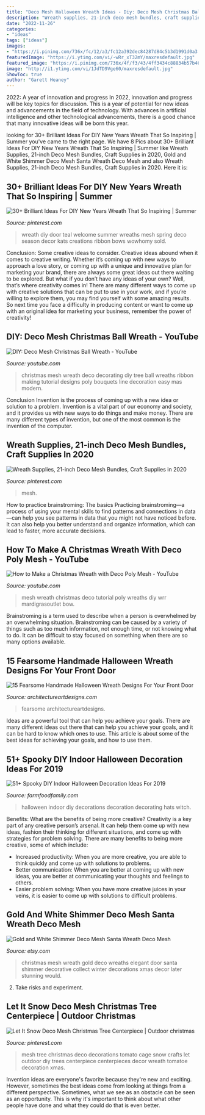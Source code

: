 ```yaml
---
title: "Deco Mesh Halloween Wreath Ideas - Diy: Deco Mesh Christmas Ball Wreath"
description: "Wreath supplies, 21-inch deco mesh bundles, craft supplies in 2020"
date: "2022-11-26"
categories:
- "ideas"
tags: ["ideas"]
images:
- "https://i.pinimg.com/736x/fc/12/a3/fc12a392dec84287d84c5b3d1991d0a3.jpg"
featuredImage: "https://i.ytimg.com/vi/-wRr_xT32mY/maxresdefault.jpg"
featured_image: "https://i.pinimg.com/736x/4f/f3/43/4ff3434c88834b57b46e4e42770d02c0--deco-mesh-crafts-tree-centerpieces.jpg"
image: "http://i1.ytimg.com/vi/1JdTD9Vge60/maxresdefault.jpg"
ShowToc: true
author: "Garett Heaney"
---
```



2022: A year of innovation and progress
In 2022, innovation and progress will be key topics for discussion. This is a year of potential for new ideas and advancements in the field of technology. With advances in artificial intelligence and other technological advancements, there is a good chance that many innovative ideas will be born this year.

	

		
looking for 30+ Brilliant Ideas For DIY New Years Wreath That So Inspiring | Summer you've came to the right page. We have 8 Pics about 30+ Brilliant Ideas For DIY New Years Wreath That So Inspiring | Summer like Wreath Supplies, 21-inch Deco Mesh Bundles, Craft Supplies in 2020, Gold and White Shimmer Deco Mesh Santa Wreath Deco Mesh and also Wreath Supplies, 21-inch Deco Mesh Bundles, Craft Supplies in 2020. Here it is:
		
    
## 30+ Brilliant Ideas For DIY New Years Wreath That So Inspiring | Summer

<img loading=lazy src="https://i.pinimg.com/736x/fc/12/a3/fc12a392dec84287d84c5b3d1991d0a3.jpg" onerror="this.onerror=null;this.src='https://tse4.mm.bing.net/th?id=OIP.j2ypG5G0wq9KJalbxVAx9wHaJ3&amp;pid=15.1';" alt="30+ Brilliant Ideas For DIY New Years Wreath That So Inspiring | Summer">

_Source: pinterest.com_

>wreath diy door teal welcome summer wreaths mesh spring deco season decor kats creations ribbon bows wowhomy sold. 

	

Conclusion: Some creative ideas to consider.
Creative ideas abound when it comes to creative writing. Whether it’s coming up with new ways to approach a love story, or coming up with a unique and innovative plan for marketing your brand, there are always some great ideas out there waiting to be explored. But what if you don’t have any ideas of your own? Well, that’s where creativity comes in! There are many different ways to come up with creative solutions that can be put to use in your work, and if you’re willing to explore them, you may find yourself with some amazing results. So next time you face a difficulty in producing content or want to come up with an original idea for marketing your business, remember the power of creativity!

    
## DIY: Deco Mesh Christmas Ball Wreath - YouTube

<img loading=lazy src="http://i1.ytimg.com/vi/1JdTD9Vge60/maxresdefault.jpg" onerror="this.onerror=null;this.src='https://tse1.mm.bing.net/th?id=OIP.zOjKvtpVzGj4yCavFxHZiAHaEK&amp;pid=15.1';" alt="DIY: Deco Mesh Christmas Ball Wreath - YouTube">

_Source: youtube.com_

>christmas mesh wreath deco decorating diy tree ball wreaths ribbon making tutorial designs poly bouquets line decoration easy mas modern. 

	

Conclusion
Invention is the process of coming up with a new idea or solution to a problem. Invention is a vital part of our economy and society, and it provides us with new ways to do things and make money. There are many different types of invention, but one of the most common is the invention of the computer.

    
## Wreath Supplies, 21-inch Deco Mesh Bundles, Craft Supplies In 2020

<img loading=lazy src="https://i.pinimg.com/736x/e8/0c/17/e80c17fa0a44d80dca7a72a7f0bbd753.jpg" onerror="this.onerror=null;this.src='https://tse1.mm.bing.net/th?id=OIP.0ByHf6ZuTnBTtl4KyJgPHQHaJ3&amp;pid=15.1';" alt="Wreath Supplies, 21-inch Deco Mesh Bundles, Craft Supplies in 2020">

_Source: pinterest.com_

>mesh. 

	

How to practice brainstroming: The basics
Practicing brainstroming—a process of using your mental skills to find patterns and connections in data—can help you see patterns in data that you might not have noticed before. It can also help you better understand and organize information, which can lead to faster, more accurate decisions.

    
## How To Make A Christmas Wreath With Deco Poly Mesh - YouTube

<img loading=lazy src="https://i.ytimg.com/vi/-wRr_xT32mY/maxresdefault.jpg" onerror="this.onerror=null;this.src='https://tse3.mm.bing.net/th?id=OIP.DLwBP-RalYWxGay8jL0WJgHaEK&amp;pid=15.1';" alt="How to Make a Christmas Wreath with Deco Poly Mesh - YouTube">

_Source: youtube.com_

>mesh wreath christmas deco tutorial poly wreaths diy wrr mardigrasoutlet bow. 

	

Brainstroming is a term used to describe when a person is overwhelmed by an overwhelming situation. Brainstroming can be caused by a variety of things such as too much information, not enough time, or not knowing what to do. It can be difficult to stay focused on something when there are so many options available.

    
## 15 Fearsome Handmade Halloween Wreath Designs For Your Front Door

<img loading=lazy src="https://www.architectureartdesigns.com/wp-content/uploads/2014/09/15-Fearsome-Handmade-Halloween-Wreath-Designs-For-Your-Front-Door-2.jpg" onerror="this.onerror=null;this.src='https://tse1.mm.bing.net/th?id=OIP.uUV0ii3GuiUpJgvZyC3S9gHaLH&amp;pid=15.1';" alt="15 Fearsome Handmade Halloween Wreath Designs For Your Front Door">

_Source: architectureartdesigns.com_

>fearsome architectureartdesigns. 

	

Ideas are a powerful tool that can help you achieve your goals. There are many different ideas out there that can help you achieve your goals, and it can be hard to know which ones to use. This article is about some of the best ideas for achieving your goals, and how to use them.

    
## 51+ Spooky DIY Indoor Halloween Decoration Ideas For 2019

<img loading=lazy src="https://i1.wp.com/farmfoodfamily.com/wp-content/uploads/2018/08/19-indoor-halloween-decorations-ideas-farmfoodfamily.com_.jpg?resize=666%2C998&amp;ssl=1" onerror="this.onerror=null;this.src='https://tse2.mm.bing.net/th?id=OIP.A7GqQD4rTRwGLJZJBeckvwHaLG&amp;pid=15.1';" alt="51+ Spooky DIY Indoor Halloween Decoration Ideas For 2019">

_Source: farmfoodfamily.com_

>halloween indoor diy decorations decoration decorating hats witch. 

	

Benefits: What are the benefits of being more creative?
Creativity is a key part of any creative person’s arsenal. It can help them come up with new ideas, fashion their thinking for different situations, and come up with strategies for problem solving. There are many benefits to being more creative, some of which include: 
- Increased productivity: When you are more creative, you are able to think quickly and come up with solutions to problems.
- Better communication: When you are better at coming up with new ideas, you are better at communicating your thoughts and feelings to others.
- Easier problem solving: When you have more creative juices in your veins, it is easier to come up with solutions to difficult problems.

    
## Gold And White Shimmer Deco Mesh Santa Wreath Deco Mesh

<img loading=lazy src="https://img1.etsystatic.com/023/0/8712934/il_fullxfull.523845349_bw2p.jpg" onerror="this.onerror=null;this.src='https://tse3.mm.bing.net/th?id=OIP.aHdJYMmIOpReKOK7sLXlVQHaJ4&amp;pid=15.1';" alt="Gold and White Shimmer Deco Mesh Santa Wreath Deco Mesh">

_Source: etsy.com_

>christmas mesh wreath gold deco wreaths elegant door santa shimmer decorative collect winter decorations xmas decor later stunning would. 

	

2. Take risks and experiment.

    
## Let It Snow Deco Mesh Christmas Tree Centerpiece | Outdoor Christmas

<img loading=lazy src="https://i.pinimg.com/736x/4f/f3/43/4ff3434c88834b57b46e4e42770d02c0--deco-mesh-crafts-tree-centerpieces.jpg" onerror="this.onerror=null;this.src='https://tse1.mm.bing.net/th?id=OIP.ONoYoy89PfMAxh0n8jkOUAHaNK&amp;pid=15.1';" alt="Let It Snow Deco Mesh Christmas Tree Centerpiece | Outdoor christmas">

_Source: pinterest.com_

>mesh tree christmas deco decorations tomato cage snow crafts let outdoor diy trees centerpiece centerpieces decor wreath tomatoe decoration xmas. 

	

Invention ideas are everyone's favorite because they're new and exciting. However, sometimes the best ideas come from looking at things from a different perspective. Sometimes, what we see as an obstacle can be seen as an opportunity. This is why it's important to think about what other people have done and what they could do that is even better.

